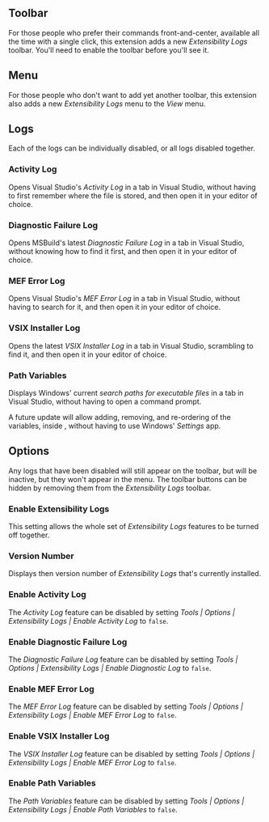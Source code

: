 ## Toolbar
For those people who prefer their commands front-and-center, available all the time with a single click,
this extension adds a new _Extensibility Logs_ toolbar. You'll need to enable the toolbar before you'll see it.

## Menu
For those people who don't want to add yet another toolbar, this extension also adds a new *Extensibility Logs* menu 
to the _View_ menu.

## Logs

Each of the logs can be individually disabled, or all logs disabled together.

### Activity Log

Opens Visual Studio's _Activity Log_ in a tab in Visual Studio, without having to first remember where the file is stored,
and then open it in your editor of choice.

### Diagnostic Failure Log

Opens MSBuild's latest _Diagnostic Failure Log_ in a tab in Visual Studio, without knowing how to find it first, 
and then open it in your editor of choice.

### MEF Error Log

Opens Visual Studio's _MEF Error Log_ in a tab in Visual Studio, without having to search for it,
and then open it in your editor of choice.

### VSIX Installer Log

Opens the latest _VSIX Installer Log_ in a tab in Visual Studio, scrambling to find it,
and then open it in your editor of choice.

### Path Variables

Displays Windows' current _search paths for executable files_ in a tab in Visual Studio, without having to open a command prompt.

A future update will allow adding, removing, and re-ordering of the variables, inside , 
without having to use Windows' _Settings_ app.

## Options

Any logs that have been disabled will still appear on the toolbar, but will be inactive,
but they won't appear in the menu.
The toolbar buttons can be hidden by removing them from the _Extensibility Logs_ toolbar.

### Enable Extensibility Logs

This setting allows the whole set of _Extensibility Logs_ features to be turned off together.

### Version Number

Displays then version number of _Extensibility Logs_ that's currently installed.

### Enable Activity Log

The _Activity Log_ feature can be disabled by setting _Tools | Options | Extensibility Logs |  Enable Activity Log_
to `false`.

### Enable Diagnostic Failure Log

The _Diagnostic Failure Log_ feature can be disabled by setting _Tools | Options | Extensibility Logs | Enable Diagnostic Log_
to `false`.

### Enable MEF Error Log

The _MEF Error Log_ feature can be disabled by setting _Tools | Options | Extensibility Logs | Enable MEF Error Log_
to `false`.

### Enable VSIX Installer Log

The _VSIX Installer Log_ feature can be disabled by setting _Tools | Options | Extensibility Logs | Enable MEF Error Log_
to `false`.

### Enable Path Variables

The _Path Variables_ feature can be disabled by setting _Tools | Options | Extensibility Logs | Enable Path Variables_
to `false`.
